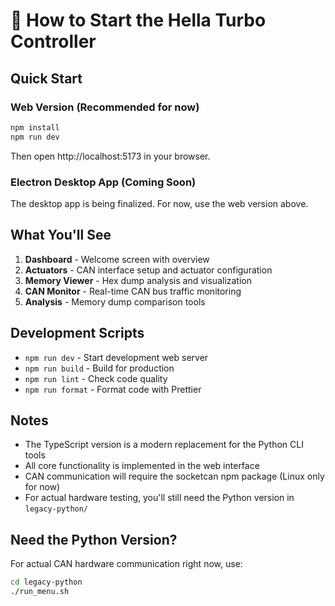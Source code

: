 # 🚀 How to Start the Hella Turbo Controller

## Quick Start

### Web Version (Recommended for now)
```bash
npm install
npm run dev
```
Then open http://localhost:5173 in your browser.

### Electron Desktop App (Coming Soon)
The desktop app is being finalized. For now, use the web version above.

## What You'll See

1. **Dashboard** - Welcome screen with overview
2. **Actuators** - CAN interface setup and actuator configuration  
3. **Memory Viewer** - Hex dump analysis and visualization
4. **CAN Monitor** - Real-time CAN bus traffic monitoring
5. **Analysis** - Memory dump comparison tools

## Development Scripts

- `npm run dev` - Start development web server
- `npm run build` - Build for production
- `npm run lint` - Check code quality
- `npm run format` - Format code with Prettier

## Notes

- The TypeScript version is a modern replacement for the Python CLI tools
- All core functionality is implemented in the web interface
- CAN communication will require the socketcan npm package (Linux only for now)
- For actual hardware testing, you'll still need the Python version in `legacy-python/`

## Need the Python Version?

For actual CAN hardware communication right now, use:
```bash
cd legacy-python
./run_menu.sh
```